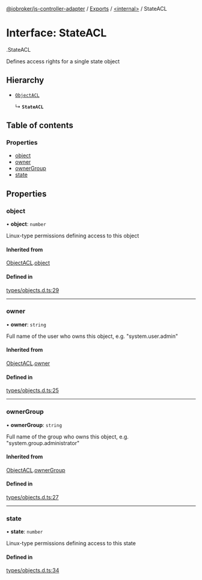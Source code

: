 [@iobroker/js-controller-adapter](../README.md) / [Exports](../modules.md) / [<internal\>](../modules/internal_.md) / StateACL

# Interface: StateACL

[<internal>](../modules/internal_.md).StateACL

Defines access rights for a single state object

## Hierarchy

- [`ObjectACL`](internal_.ObjectACL.md)

  ↳ **`StateACL`**

## Table of contents

### Properties

- [object](internal_.StateACL.md#object)
- [owner](internal_.StateACL.md#owner)
- [ownerGroup](internal_.StateACL.md#ownergroup)
- [state](internal_.StateACL.md#state)

## Properties

### object

• **object**: `number`

Linux-type permissions defining access to this object

#### Inherited from

[ObjectACL](internal_.ObjectACL.md).[object](internal_.ObjectACL.md#object)

#### Defined in

[types/objects.d.ts:29](https://github.com/ioBroker/ioBroker.js-controller/blob/6912de44/packages/types/objects.d.ts#L29)

___

### owner

• **owner**: `string`

Full name of the user who owns this object, e.g. "system.user.admin"

#### Inherited from

[ObjectACL](internal_.ObjectACL.md).[owner](internal_.ObjectACL.md#owner)

#### Defined in

[types/objects.d.ts:25](https://github.com/ioBroker/ioBroker.js-controller/blob/6912de44/packages/types/objects.d.ts#L25)

___

### ownerGroup

• **ownerGroup**: `string`

Full name of the group who owns this object, e.g. "system.group.administrator"

#### Inherited from

[ObjectACL](internal_.ObjectACL.md).[ownerGroup](internal_.ObjectACL.md#ownergroup)

#### Defined in

[types/objects.d.ts:27](https://github.com/ioBroker/ioBroker.js-controller/blob/6912de44/packages/types/objects.d.ts#L27)

___

### state

• **state**: `number`

Linux-type permissions defining access to this state

#### Defined in

[types/objects.d.ts:34](https://github.com/ioBroker/ioBroker.js-controller/blob/6912de44/packages/types/objects.d.ts#L34)
